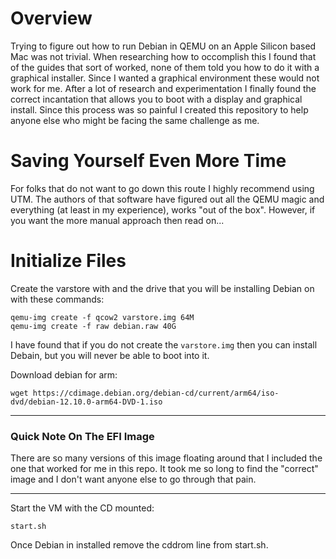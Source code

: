 # Overview
Trying to figure out how to run Debian in QEMU on an Apple Silicon based Mac was not trivial. When researching how to occomplish this I found that of the guides that sort of worked, none of them told you how to do it with a graphical installer. Since I wanted a graphical environment these would not work for me.
After a lot of research and experimentation I finally found the correct incantation that allows you to boot with a display and graphical install. Since this process was so painful I created this repository to help anyone else who might be facing the same challenge as me. 

# Saving Yourself Even More Time
For folks that do not want to go down this route I highly recommend using UTM. The authors of that software have figured out all the QEMU magic and everything (at least in my experience), works "out of the box". However, if you want the more manual approach then read on...

# Initialize Files
Create the varstore with and the drive that you will be installing Debian on with these commands:

```
qemu-img create -f qcow2 varstore.img 64M
qemu-img create -f raw debian.raw 40G
```

I have found that if you do not create the `varstore.img` then you can install Debain, but you will never be able to boot into it.


Download debian for arm:

```
wget https://cdimage.debian.org/debian-cd/current/arm64/iso-dvd/debian-12.10.0-arm64-DVD-1.iso
```
---

### Quick Note On The EFI Image

There are so many versions of this image floating around that I included the one that worked for me in this repo. It took me so long to find the "correct" image and I don't want anyone else to go through that pain.

---

Start the VM with the CD mounted:

```
start.sh
```

Once Debian in installed remove the cddrom line from start.sh.